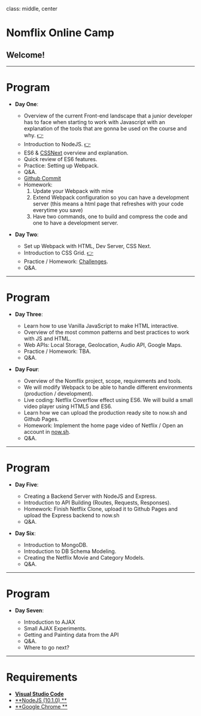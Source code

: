 class: middle, center

# Nomflix Online Camp

## Welcome!

---

# Program

- **Day One**:

  - Overview of the current Front-end landscape that a junior developer has to face when starting to work with Javascript with an explanation of the tools that are gonna be used on the course and why. [👉](/nomflix-materials/landscape/)
  - Introduction to NodeJS. [👉](/nomflix-materials/introToNode/)
  - ES6 & [CSSNext](http://cssnext.io/) overview and explanation.
  - Quick review of ES6 features.
  - Practice: Setting up Webpack.
  - Q&A.
  - [Github Commit](https://github.com/nomadcoders/nomflix2/commit/775feee7df16b05a95b729f6730d9a64d81a0430)
  - Homework:
    1.  Update your Webpack with mine
    2.  Extend Webpack configuration so you can have a development server (this means a html page that refreshes with your code everytime you save)
    3.  Have two commands, one to build and compress the code and one to have a development server.

- **Day Two**:

  - Set up Webpack with HTML, Dev Server, CSS Next.
  - Introduction to CSS Grid. [👉](/nomflix-materials/cssGridIntro/)
  - Practice / Homework: [Challenges](/nomflix-materials/cssGridIntro/challenges).
  - Q&A.

---

# Program

- **Day Three**:

  - Learn how to use Vanilla JavaScript to make HTML interactive.
  - Overview of the most common patterns and best practices to work with JS and HTML.
  - Web APIs: Local Storage, Geolocation, Audio API, Google Maps.
  - Practice / Homework: TBA.
  - Q&A.

- **Day Four**:

  - Overview of the Nomflix project, scope, requirements and tools.
  - We will modify Webpack to be able to handle different environments (production / development).
  - Live coding: Netflix Coverflow effect using ES6. We will build a small video player using HTML5 and ES6.
  - Learn how we can upload the production ready site to now.sh and Github Pages.
  - Homework: Implement the home page video of Netflix / Open an account in [now.sh](https://zeit.co/now).
  - Q&A.

---

# Program

- **Day Five**:

  - Creating a Backend Server with NodeJS and Express.
  - Introduction to API Building (Routes, Requests, Responses).
  - Homework: Finish Netflix Clone, upload it to Github Pages and upload the Express backend to now.sh
  - Q&A.

- **Day Six**:

  - Introduction to MongoDB.
  - Introduction to DB Schema Modeling.
  - Creating the Netflix Movie and Category Models.
  - Q&A.

---

# Program

- **Day Seven**:

  - Introduction to AJAX
  - Small AJAX Experiments.
  - Getting and Painting data from the API
  - Q&A.
  - Where to go next?

---

# Requirements

- [**Visual Studio Code**](https://www.google.com)
- [**NodeJS (10.1.0) **](https://www.google.com)
- [**Google Chrome **](https://www.google.com/chrome/)
